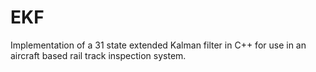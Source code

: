 # EKF
Implementation of a 31 state extended Kalman filter in C++ for use in an aircraft based rail track inspection system.
